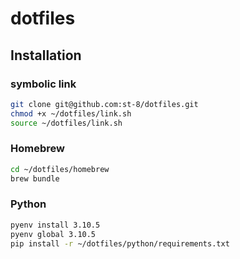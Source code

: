 # dotfiles

## Installation

### symbolic link
```bash
git clone git@github.com:st-8/dotfiles.git
chmod +x ~/dotfiles/link.sh
source ~/dotfiles/link.sh
```

### Homebrew
```bash
cd ~/dotfiles/homebrew
brew bundle
```

### Python
```bash
pyenv install 3.10.5
pyenv global 3.10.5
pip install -r ~/dotfiles/python/requirements.txt
```
